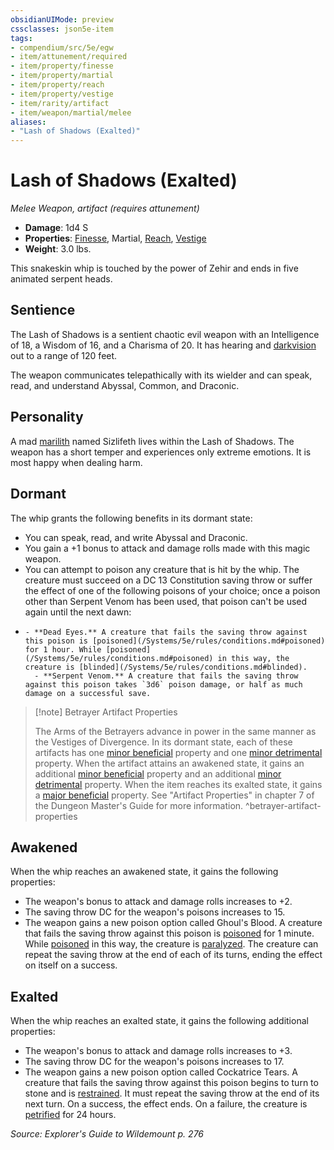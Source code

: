 ```yaml
---
obsidianUIMode: preview
cssclasses: json5e-item
tags:
- compendium/src/5e/egw
- item/attunement/required
- item/property/finesse
- item/property/martial
- item/property/reach
- item/property/vestige
- item/rarity/artifact
- item/weapon/martial/melee
aliases: 
- "Lash of Shadows (Exalted)"
---
```

# Lash of Shadows (Exalted)
*Melee Weapon, artifact (requires attunement)*  

- **Damage**: 1d4 S
- **Properties**: [Finesse](/Systems/5e/rules/item-properties.md#Finesse), Martial, [Reach](/Systems/5e/rules/item-properties.md#Reach), [Vestige](/Systems/5e/rules/item-properties.md#Vestige)
- **Weight**: 3.0 lbs.

This snakeskin whip is touched by the power of Zehir and ends in five animated serpent heads.

## Sentience

The Lash of Shadows is a sentient chaotic evil weapon with an Intelligence of 18, a Wisdom of 16, and a Charisma of 20. It has hearing and [darkvision](/Systems/5e/rules/senses.md#darkvision) out to a range of 120 feet.

The weapon communicates telepathically with its wielder and can speak, read, and understand Abyssal, Common, and Draconic.

## Personality

A mad [marilith](/Systems/5e/bestiary/fiend/marilith.md) named Sizlifeth lives within the Lash of Shadows. The weapon has a short temper and experiences only extreme emotions. It is most happy when dealing harm.

## Dormant

The whip grants the following benefits in its dormant state:

- You can speak, read, and write Abyssal and Draconic.  
- You gain a +1 bonus to attack and damage rolls made with this magic weapon.  
- You can attempt to poison any creature that is hit by the whip. The creature must succeed on a DC 13 Constitution saving throw or suffer the effect of one of the following poisons of your choice; once a poison other than Serpent Venom has been used, that poison can't be used again until the next dawn:  
-     - **Dead Eyes.** A creature that fails the saving throw against this poison is [poisoned](/Systems/5e/rules/conditions.md#poisoned) for 1 hour. While [poisoned](/Systems/5e/rules/conditions.md#poisoned) in this way, the creature is [blinded](/Systems/5e/rules/conditions.md#blinded).    
        - **Serpent Venom.** A creature that fails the saving throw against this poison takes `3d6` poison damage, or half as much damage on a successful save.    

> [!note] Betrayer Artifact Properties
> 
> The Arms of the Betrayers advance in power in the same manner as the Vestiges of Divergence. In its dormant state, each of these artifacts has one [minor beneficial](/Systems/5e/tables/artifact-properties-minor-beneficial-properties.md) property and one [minor detrimental](/Systems/5e/tables/artifact-properties-minor-detrimental-properties.md) property. When the artifact attains an awakened state, it gains an additional [minor beneficial](/Systems/5e/tables/artifact-properties-minor-beneficial-properties.md) property and an additional [minor detrimental](/Systems/5e/tables/artifact-properties-minor-detrimental-properties.md) property. When the item reaches its exalted state, it gains a [major beneficial](/Systems/5e/tables/artifact-properties-major-beneficial-properties.md) property. See "Artifact Properties" in chapter 7 of the Dungeon Master's Guide for more information.
^betrayer-artifact-properties

## Awakened

When the whip reaches an awakened state, it gains the following properties:

- The weapon's bonus to attack and damage rolls increases to +2.  
- The saving throw DC for the weapon's poisons increases to 15.  
- The weapon gains a new poison option called Ghoul's Blood. A creature that fails the saving throw against this poison is [poisoned](/Systems/5e/rules/conditions.md#poisoned) for 1 minute. While [poisoned](/Systems/5e/rules/conditions.md#poisoned) in this way, the creature is [paralyzed](/Systems/5e/rules/conditions.md#paralyzed). The creature can repeat the saving throw at the end of each of its turns, ending the effect on itself on a success.  

## Exalted

When the whip reaches an exalted state, it gains the following additional properties:

- The weapon's bonus to attack and damage rolls increases to +3.  
- The saving throw DC for the weapon's poisons increases to 17.  
- The weapon gains a new poison option called Cockatrice Tears. A creature that fails the saving throw against this poison begins to turn to stone and is [restrained](/Systems/5e/rules/conditions.md#restrained). It must repeat the saving throw at the end of its next turn. On a success, the effect ends. On a failure, the creature is [petrified](/Systems/5e/rules/conditions.md#petrified) for 24 hours.  

*Source: Explorer's Guide to Wildemount p. 276*